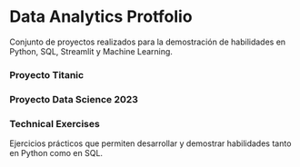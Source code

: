 # Data Analytics Protfolio

Conjunto de proyectos realizados para la demostración de habilidades en Python, SQL, Streamlit y Machine Learning.

### Proyecto Titanic

### Proyecto Data Science 2023

### Technical Exercises

Ejercicios prácticos que permiten desarrollar y demostrar habilidades tanto en Python como en SQL.
